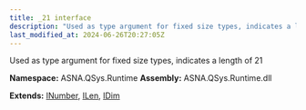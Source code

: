 ```yaml
---
title: _21 interface
description: "Used as type argument for fixed size types, indicates a length of 21  "
last_modified_at: 2024-06-26T20:27:05Z
---
```


Used as type argument for fixed size types, indicates a length of 21 

**Namespace:** ASNA.QSys.Runtime
**Assembly:** ASNA.QSys.Runtime.dll

**Extends:** [INumber](/reference/runtime/qsys-runtime/i-number.html), [ILen](/reference/runtime/qsys-runtime/i-len.html), [IDim](/reference/runtime/qsys-runtime/i-dim.html)
<br>
<br>
